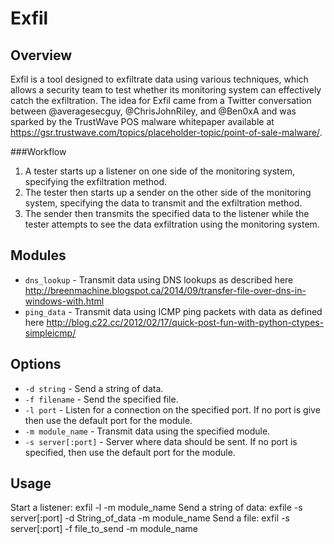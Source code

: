 Exfil
=====

Overview
--------
Exfil is a tool designed to exfiltrate data using various techniques, which allows a security team to test whether its monitoring system can effectively catch the exfiltration. The idea for Exfil came from a Twitter conversation between @averagesecguy, @ChrisJohnRiley, and @Ben0xA and was sparked by the TrustWave POS malware whitepaper available at https://gsr.trustwave.com/topics/placeholder-topic/point-of-sale-malware/.


###Workflow
1. A tester starts up a listener on one side of the monitoring system, specifying the exfiltration method.
2. The tester then starts up a sender on the other side of the monitoring system, specifying the data to transmit and the exfiltration method.
3. The sender then transmits the specified data to the listener while the tester attempts to see the data exfiltration using the monitoring system.


Modules
-------
* `dns_lookup` - Transmit data using DNS lookups as described here http://breenmachine.blogspot.ca/2014/09/transfer-file-over-dns-in-windows-with.html
* `ping_data` - Transmit data using ICMP ping packets with data as defined here http://blog.c22.cc/2012/02/17/quick-post-fun-with-python-ctypes-simpleicmp/


Options
-------
* `-d string` - Send a string of data.
* `-f filename` - Send the specified file.
* `-l port` - Listen for a connection on the specified port. If no port is give then use the default port for the module.
* `-m module_name` - Transmit data using the specified module.
* `-s server[:port]` - Server where data should be sent. If no port is specified, then use the default port for the module.


Usage
-----
Start a listener: exfil -l <port> -m module_name
Send a string of data: exfile -s server[:port] -d String_of_data -m module_name
Send a file: exfil -s server[:port] -f file_to_send -m module_name